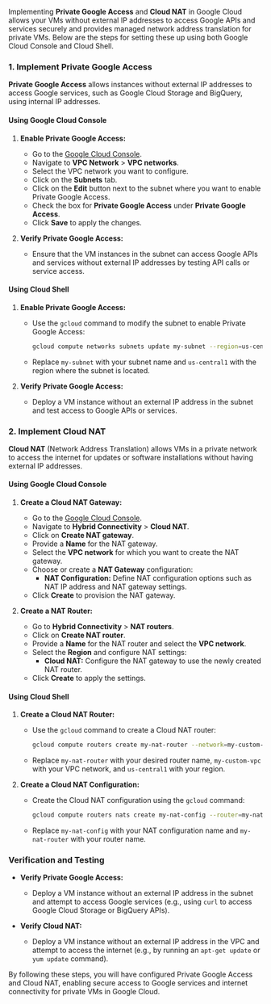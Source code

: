 Implementing **Private Google Access** and **Cloud NAT** in Google Cloud allows your VMs without external IP addresses to access Google APIs and services securely and provides managed network address translation for private VMs. Below are the steps for setting these up using both Google Cloud Console and Cloud Shell.

### **1. Implement Private Google Access**

**Private Google Access** allows instances without external IP addresses to access Google services, such as Google Cloud Storage and BigQuery, using internal IP addresses. 

#### **Using Google Cloud Console**

1. **Enable Private Google Access:**
   - Go to the [Google Cloud Console](https://console.cloud.google.com/).
   - Navigate to **VPC Network** > **VPC networks**.
   - Select the VPC network you want to configure.
   - Click on the **Subnets** tab.
   - Click on the **Edit** button next to the subnet where you want to enable Private Google Access.
   - Check the box for **Private Google Access** under **Private Google Access**.
   - Click **Save** to apply the changes.

2. **Verify Private Google Access:**
   - Ensure that the VM instances in the subnet can access Google APIs and services without external IP addresses by testing API calls or service access.

#### **Using Cloud Shell**

1. **Enable Private Google Access:**
   - Use the `gcloud` command to modify the subnet to enable Private Google Access:
     ```bash
     gcloud compute networks subnets update my-subnet --region=us-central1 --enable-private-ip-google-access
     ```
   - Replace `my-subnet` with your subnet name and `us-central1` with the region where the subnet is located.

2. **Verify Private Google Access:**
   - Deploy a VM instance without an external IP address in the subnet and test access to Google APIs or services.

### **2. Implement Cloud NAT**

**Cloud NAT** (Network Address Translation) allows VMs in a private network to access the internet for updates or software installations without having external IP addresses. 

#### **Using Google Cloud Console**

1. **Create a Cloud NAT Gateway:**
   - Go to the [Google Cloud Console](https://console.cloud.google.com/).
   - Navigate to **Hybrid Connectivity** > **Cloud NAT**.
   - Click on **Create NAT gateway**.
   - Provide a **Name** for the NAT gateway.
   - Select the **VPC network** for which you want to create the NAT gateway.
   - Choose or create a **NAT Gateway** configuration:
     - **NAT Configuration:** Define NAT configuration options such as NAT IP address and NAT gateway settings.
   - Click **Create** to provision the NAT gateway.

2. **Create a NAT Router:**
   - Go to **Hybrid Connectivity** > **NAT routers**.
   - Click on **Create NAT router**.
   - Provide a **Name** for the NAT router and select the **VPC network**.
   - Select the **Region** and configure NAT settings:
     - **Cloud NAT:** Configure the NAT gateway to use the newly created NAT router.
   - Click **Create** to apply the settings.

#### **Using Cloud Shell**

1. **Create a Cloud NAT Router:**
   - Use the `gcloud` command to create a Cloud NAT router:
     ```bash
     gcloud compute routers create my-nat-router --network=my-custom-vpc --region=us-central1
     ```
   - Replace `my-nat-router` with your desired router name, `my-custom-vpc` with your VPC network, and `us-central1` with your region.

2. **Create a Cloud NAT Configuration:**
   - Create the Cloud NAT configuration using the `gcloud` command:
     ```bash
     gcloud compute routers nats create my-nat-config --router=my-nat-router --region=us-central1 --nat-all-subnet-ip-ranges
     ```
   - Replace `my-nat-config` with your NAT configuration name and `my-nat-router` with your router name.

### **Verification and Testing**

- **Verify Private Google Access:**
  - Deploy a VM instance without an external IP address in the subnet and attempt to access Google services (e.g., using `curl` to access Google Cloud Storage or BigQuery APIs).

- **Verify Cloud NAT:**
  - Deploy a VM instance without an external IP address in the VPC and attempt to access the internet (e.g., by running an `apt-get update` or `yum update` command).

By following these steps, you will have configured Private Google Access and Cloud NAT, enabling secure access to Google services and internet connectivity for private VMs in Google Cloud.